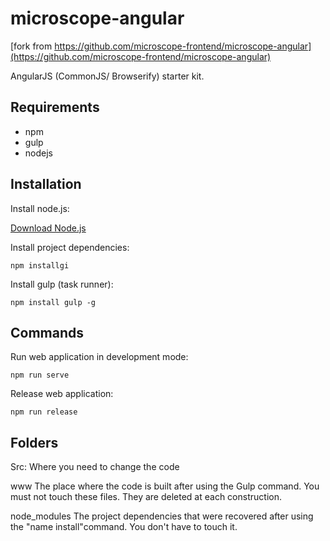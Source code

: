 microscope-angular
==================

[fork from https://github.com/microscope-frontend/microscope-angular](https://github.com/microscope-frontend/microscope-angular)


AngularJS (CommonJS/ Browserify) starter kit.


Requirements
------------

* npm
* gulp
* nodejs

Installation
------------

Install node.js:

[Download Node.js](http://nodejs.org/download/)

Install project dependencies:

	npm installgi
	
Install gulp (task runner):

	npm install gulp -g

	
Commands
--------

Run web application in development mode:

	npm run serve

Release web application:

	npm run release
	
Folders
--------

Src:
	Where you need to change the code

www
	The place where the code is built after using the Gulp command. You must not touch these files. They are deleted at each construction.

node_modules
	The project dependencies that were recovered after using the "name install"command. You don't have to touch it.
	
	

